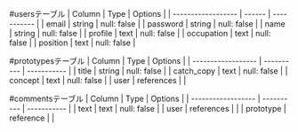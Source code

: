 #usersテーブル
| Column             | Type   | Options     |
| ------------------ | ------ | ----------- |
| email              | string | null: false |
| password           | string | null: false |
| name               | string | null: false |
| profile            | text   | null: false | 
| occupation         | text   | null: false | 
| position           | text   | null: false | 

#prototypesテーブル
| Column             | Type       | Options     |
| ------------------ | ---------- | ----------- |
| title              | string     | null: false |
| catch_copy         | text       | null: false |
| concept            | text       | null: false |
| user               | references |             |

#commentsテーブル
| Column             | Type       | Options     |
| ------------------ | ---------- | ----------- |
| text               | text       | null: false |
| user               | references |             |
| prototype          | reference  |             |